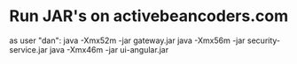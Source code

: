 # Run JAR's on activebeancoders.com

as user "dan":
java -Xmx52m -jar gateway.jar
java -Xmx56m -jar security-service.jar
java -Xmx46m -jar ui-angular.jar
